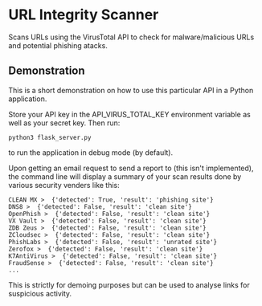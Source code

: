 # URL Integrity Scanner
Scans URLs using the VirusTotal API to check for malware/malicious URLs and potential phishing atacks.

## Demonstration
This is a short demonstration on how to use this particular API in a Python application.

Store your API key in the API_VIRUS_TOTAL_KEY environment variable as well as your secret key. Then run:
```
python3 flask_server.py
```
to run the application in debug mode (by default).

Upon getting an email request to send a report to (this isn't implemented), the command line will display
a summary of your scan results done by various security venders like this:

```
CLEAN MX >  {'detected': True, 'result': 'phishing site'}
DNS8 >  {'detected': False, 'result': 'clean site'}
OpenPhish >  {'detected': False, 'result': 'clean site'}
VX Vault >  {'detected': False, 'result': 'clean site'}
ZDB Zeus >  {'detected': False, 'result': 'clean site'}
ZCloudsec >  {'detected': False, 'result': 'clean site'}
PhishLabs >  {'detected': False, 'result': 'unrated site'}
Zerofox >  {'detected': False, 'result': 'clean site'}
K7AntiVirus >  {'detected': False, 'result': 'clean site'}
FraudSense >  {'detected': False, 'result': 'clean site'}
...
```

This is strictly for demoing purposes but can be used to analyse links for suspicious activity.

